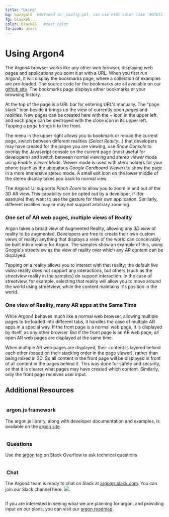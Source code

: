 ```yaml
---
title: "Using"
bg: buzzgold  #defined in _config.yml, can use html color like '#0fbfcf'
fg: black85
color: black85   #text color
fa-icon: users
---
```

# Using Argon4

The Argon4 browser works like any other web browser, displaying web pages and applications you point it at with a URL. When you first run Argon4, it will display the bookmarks page, where a collection of examples are pre-loaded. 
The source code for the bookmarks are all available on our [github site](http://github.com/argonjs).  The bookmarks page displays either bookmarks or your browsing history.

At the top of the page is a URL bar for entering URL's manually.  The "page stack" icon beside it brings up the view of currently open *pages* and *realities*.  New pages can be created here with the + icon in the upper left, and each page can be destroyed with the close icon in its upper left.  Tapping a *page* brings it to the front.

The menu in the upper right allows you to bookmark or reload the current page, switch between different realities (*Select Reality...*)
that developers may have 
created for the pages you are viewing, use *Show Console* to overlay the Javascript console on the current page (most useful 
for developers) and switch between normal viewing and *stereo viewer* mode using *Enable Viewer Mode*.  Viewer mode is used with stero holders for your phone (such as the ubiquitous *Google Cardboard Viewer*) to show the page in a more immersive stereo mode.  A small exit icon on the lower middle of the 
stereo display takes you back to normal view.

The Argon4 UI supports *Pinch Zoom* to allow you to zoom in and out of the
3D AR view.  This capability can be opted out by a developer, if (for example) 
they want to use the gesture for their own application.  Similarly, different
realities may or may not support arbitrary zooming.  

### One set of AR web pages, multiple views of Reality

Argon takes a broad view of Augmented Reality, allowing any *3D view* of reality to be augmented.  Developers are free to create their own custom 
views of reality:  anything that displays a view of the world can conceivably
be built into a reality for Argon.  The samples show an example of this, using
Google's streetview as the view of reality over which any AR content can
be displayed.

Tapping on a reality allows you to interact with that reality; the default *live video* reality does not support any interactions, but others (such as 
the streetview reality in the samples) do support interaction.  In the case of streetview, for example, selecting that reality will allow you to move around the world using streetview, while the content maintains it's position in the world.

### One view of Reality, many AR apps at the Same Time

While Argon4 behaves much like a normal web browser, allowing multiple pages
to be loaded into different tabs, it handles the case of multiple AR 
apps in a special way.  If the front page is a normal web page, it is 
displayed by itself, as any other browser.  But if the front page is 
an AR web page, *all* open AR web pages are displayed at the same time.

When multiple AR web pages are displayed, their content is layered behind
each other (based on their stacking order in the page viewer), rather than
being mixed in 3D.  So all content in the front page will be displayed
in front of all content in the pages behind it.  This was done for safety
and security, so that it is clearer what pages may have created which
content.  Similarly, only the front page receives user input.

## Additional Resources

<div class="container">
<div class="row">
  <div class="column full">
    <h3 class="text-gtnavy"><i class="fa fa-folder-open text-grey"></i>&nbsp;argon.js framework</h3>
<p>The argon.js library, along with developer documentation and examples, is available on the <a href="https://argonjs.io">argon site</a>.</p>   
  </div>
</div>
<div class="row">
  <div class="column halfx">
    <h3 class="text-gtnavy"><i class="fa fa-stack-overflow text-grey"></i>&nbsp;Questions</h3>
    <p>Use the <a href="http://stackoverflow.com/questions/tagged/argon">argon</a> tag on Stack Overflow to ask technical questions</p>
  </div>
  <div class="column halfx">
    <h3 class="text-gtnavy"><i class="fa fa-slack text-grey"></i>&nbsp;Chat</h3>
    <p>The Argon4 team is ready to chat on Slack at
    <a href="http://argonjs.slack.com">argonjs.slack.com</a>.  You can join our Slack channel here: <a href="http://spam.cc.gatech.edu:3600"><img src="http://spam.cc.gatech.edu:3600/badge.svg"></img></a>.</p>
  </div>
</div>
</div>

If you are interested in seeing what we are planning for argon, and providing input on our plans, you can visit our [argon roadmap](https://trello.com/b/gBsEa8eg).
